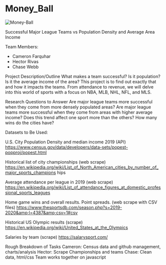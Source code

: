 # Money_Ball
![Money-Ball](https://github.com/CameronFarquhar/Money_Ball/blob/main/header%20image.png?raw=true)

Successful Major League Teams vs Population Density and Average Area Income

Team Members:
* Cameron Farquhar
* Hector Rivas
* Chase Webb

Project Description/Outline
What makes a team successful? Is it population? Is it the average income of the area? This project is to find out exactly that and how it impacts the teams. From attendance to revenue, we will delve into this world of sports with a focus on NBA, MLB, NHL, NFL, and MLS.

Research Questions to Answer
Are major league teams more successful when they come from more densely populated areas?
Are major league teams more successful when they come from areas with higher average income?
Does this trend affect one sport more than the others?
How many wins do the cities have?

Datasets to Be Used:

U.S. City Population Density and median income 2019 (API)
https://www.census.gov/data/developers/data-sets/popest-popproj/popest.html

Historical list of city championships (web scrape)
https://en.wikipedia.org/wiki/List_of_North_American_cities_by_number_of_major_sports_champions
hips

Average attendance per league in 2019 (web scrape)
https://en.wikipedia.org/wiki/List_of_attendance_figures_at_domestic_professional_sports_leagues

Home game wins and overall results. Point spreads. (web scrape with CSV files)
https://www.thesportsdb.com/season.php?s=2019-2020&amp;l=4387&amp;csv=1#csv

Historical US Olympic results (scrape)
https://en.wikipedia.org/wiki/United_States_at_the_Olympics

Salaries by team (scrape)
https://salarysport.com/

Rough Breakdown of Tasks
Cameron: Census data and github management, charts/analysis
Hector: Scrape Championships and teams
Chase: Clean data, html/css
Team works together on javascript
